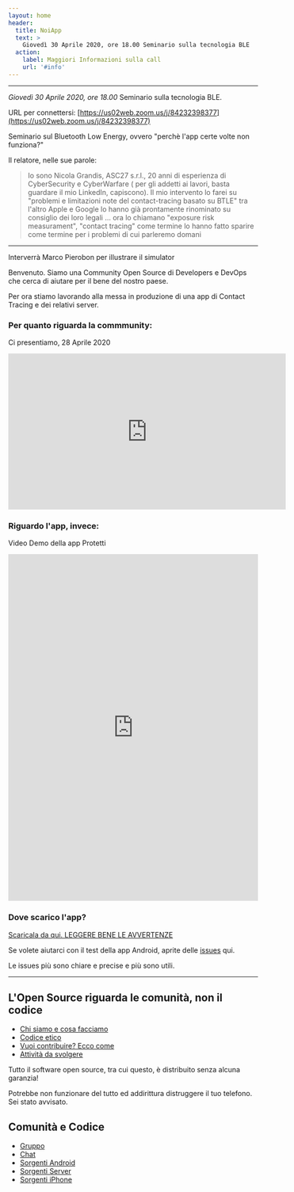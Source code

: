 ```yaml
---
layout: home
header:
  title: NoiApp
  text: >
    Giovedì 30 Aprile 2020, ore 18.00 Seminario sulla tecnologia BLE
  action:
    label: Maggiori Informazioni sulla call
    url: '#info'
---
```


<a name="info">
  
---

*Giovedì 30 Aprile 2020, ore 18.00* Seminario sulla tecnologia BLE.

URL per connettersi: [https://us02web.zoom.us/j/84232398377](https://us02web.zoom.us/j/84232398377) 

Seminario sul Bluetooth Low Energy, ovvero "perchè l'app certe volte non funziona?"

Il relatore, nelle sue parole:

>Io sono Nicola Grandis, ASC27 s.r.l., 20 anni di esperienza di CyberSecurity e CyberWarfare (
>per gli addetti ai lavori, basta guardare il mio LinkedIn, capiscono).
> Il mio intervento lo farei su "problemi e limitazioni note del contact-tracing basato su BTLE"
>tra l'altro Apple e Google lo hanno già prontamente rinominato su consiglio dei loro legali ... 
> ora lo chiamano "exposure risk measurament", 
> "contact tracing" come termine lo hanno fatto sparire come termine per i problemi di cui parleremo domani


---
Interverrà Marco Pierobon per illustrare il simulator

Benvenuto. Siamo una Community Open Source di Developers e DevOps  che cerca di aiutare per il bene del nostro paese. 
  
Per ora stiamo lavorando alla messa in produzione di una app di Contact Tracing e dei relativi server.
  
### Per quanto riguarda la commmunity:

Ci presentiamo, 28 Aprile 2020

<iframe width="560" height="315" src="https://www.youtube.com/embed/XByBrbeC_Yk" frameborder="0" allow="accelerometer; autoplay; encrypted-media; gyroscope; picture-in-picture" allowfullscreen></iframe>

### Riguardo l'app, invece:

Video Demo della app Protetti

<iframe width="100%" height="700px" src="https://www.youtube.com/embed/dPB7uXrVibc" frameborder="0" allow="accelerometer; autoplay; encrypted-media; gyroscope; picture-in-picture" allowfullscreen></iframe>

### Dove scarico l'app? 

[Scaricala da qui. LEGGERE BENE LE AVVERTENZE](https://github.com/noiapp/noi-app-android/releases/tag/0.2.0) 

Se volete aiutarci con il test della app Android, aprite delle [issues](https://github.com/noiapp/noi-app-android/issues) qui.

Le issues più sono chiare e precise e più sono utili.

---

## L'Open Source riguarda le comunità, non il codice

- [Chi siamo e cosa facciamo](about.md)
- [Codice etico](conduct.md)
- [Vuoi contribuire? Ecco come](helpus.md)
- [Attività da svolgere](https://github.com/noiapp/project)

Tutto il software open source, tra cui questo, è distribuito senza alcuna garanzia! 

Potrebbe non funzionare del tutto ed addirittura distruggere il tuo telefono. Sei stato avvisato.

## Comunità e Codice

- [Gruppo](https://groups.google.com/forum/#!forum/noiapp)
- [Chat](https://join.slack.com/t/noiapp/shared_invite/zt-dzdakd34-KvCn3HMlebqTH4ewlGamhg)
- [Sorgenti Android](https://github.com/noiapp/noi-app-android)
- [Sorgenti Server](https://github.com/noiapp/noiapp-backend)
- [Sorgenti iPhone](https://github.com/noiapp/noi-app-ios)

